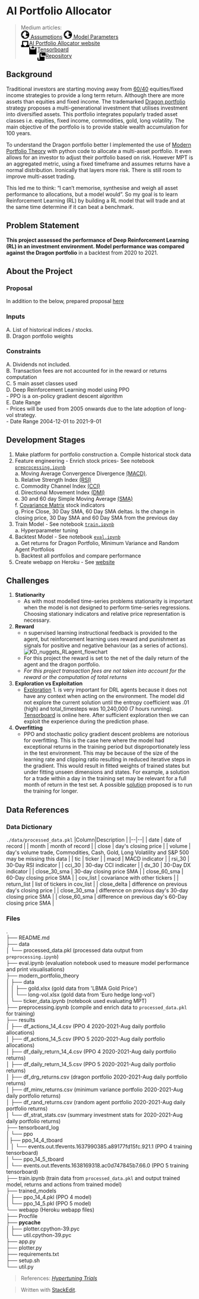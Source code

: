 ﻿
# AI Portfolio Allocator
> Medium articles:  
[<img alt="medium articles" width="22px" src="https://raw.githubusercontent.com/iconic/open-iconic/master/svg/globe.svg" /> Assumptions](https://medium.com/@changjulian17/reinforcement-learning-ppo-in-an-investment-environment-c18b1bac29c4)  [<img alt="medium articles" width="22px" src="https://raw.githubusercontent.com/iconic/open-iconic/master/svg/globe.svg" /> Model Parameters](https://medium.com/@changjulian17/portfolio-allocation-reinforcement-learning-ppo-model-part-i-5cabd5aaaa93)  
[<img align="left" alt="website" width="22px" src="https://raw.githubusercontent.com/iconic/open-iconic/master/svg/laptop.svg" />   AI Portfolio Allocator website ](https://ai-portfolio-allocator.herokuapp.com)  
[<img align="left" alt="medium articles" width="22px" src="https://raw.githubusercontent.com/iconic/open-iconic/master/svg/clipboard.svg" /> Tensorboard](https://tensorboard.dev/experiment/z20zIbr6TmSQ3vqUBTpkAw/#scalars)  
[<img align="left" alt="medium articles" width="22px" src="https://raw.githubusercontent.com/iconic/open-iconic/master/svg/script.svg" />  Repository](https://github.com/changjulian17/DataSciencePortfolio/tree/main/Investment_Portfolio)  

## Background 

Traditional investors are starting moving away from [60/40](https://www.gsam.com/content/gsam/us/en/individual/market-insights/gsam-connect/2021/is-the-60-40-dead.html) equities/fixed income strategies to provide a long term return. Although there are more assets than equities and fixed income. The trademarked [Dragon portfolio](https://www.artemiscm.com/artemis-dragon) strategy proposes a multi-generational investment that utilises investment into diversified assets. This portfolio integrates popularly traded asset classes i.e. equities, fixed income, commodities, gold, long volatility. The main objective of the portfolio is to provide stable wealth accumulation for 100 years.

To understand the Dragon portfolio better I implemented the use of [Modern Portfolio Theory](https://medium.com/@changjulian17/modern-portfolio-theory-with-python-f33c9f517cd4) with python code to allocate a multi-asset portfolio. It even allows for an investor to adjust their portfolio based on risk. However MPT is an aggregated metric, using a fixed timeframe and assumes returns have a normal distribution. Ironically that layers more risk. There is still room to improve multi-asset trading.

This led me to think: “I can’t memorise, synthesise and weigh all asset performance to allocations, but a model would”. So my goal is to learn Reinforcement Learning (RL) by building a RL model that will trade and  at the same time determine if it can beat a benchmark.

## Problem Statement
**This project assessed the performance of Deep Reinforcement Learning (RL) in an investment environment. Model performance was compared against the Dragon portfolio** in a backtest from 2020 to 2021.

## About the Project
### Proposal
In addition to the below, prepared  proposal [here](https://docs.google.com/document/d/1JTtCsagoKAtkpOO9RwbSwYwk30QeEvKvym455RIAzrU/edit?usp=sharing)
### Inputs
A. List of historical indices / stocks.  
B. Dragon portfolio weights  

### Constraints
A. Dividends not included.  
B. Transaction fees are not accounted for in the reward or returns computation  
C. 5 main asset classes used   
D. Deep Reinforcement Learning model using PPO  
	- PPO is a on-policy gradient descent algorithm  
E. Date Range   
	- Prices will be used from 2005 onwards due to the late adoption of long-vol strategy.  
	- Date Range 2004-12-01 to 2021-9-01  

## Development Stages
1. Make platform for portfolio construction 
    a.  Compile historical stock data  
2. Feature engineering - Enrich stock prices- See notebook [`preprocessing.ipynb`](https://github.com/changjulian17/DataSciencePortfolio/blob/main/Investment_Portfolio/preprocessing.ipynb)  
	a. Moving Average Convergence Divergence [(MACD)](https://www.google.com/url?sa=t&rct=j&q=&esrc=s&source=web&cd=&cad=rja&uact=8&ved=2ahUKEwiU_uHLxbz0AhUSheYKHUb7Dd8QtwJ6BAgNEAM&url=https%3A%2F%2Fwww.investopedia.com%2Fterms%2Fm%2Fmacd.asp&usg=AOvVaw2xh3SBw1WyNdcJ_481DNVi).  
	b. Relative Strength Index [(RSI)](https://www.google.com/url?sa=t&rct=j&q=&esrc=s&source=web&cd=&cad=rja&uact=8&ved=2ahUKEwiB1KX7xbz0AhXQ8HMBHb9QBRYQtwJ6BAgMEAM&url=https%3A%2F%2Fwww.investopedia.com%2Fterms%2Fr%2Frsi.asp&usg=AOvVaw03QeCun2Y2fpO4fA_ZaFMm)   
	c. Commodity Channel Index [(CCI)](https://www.investopedia.com/terms/c/commoditychannelindex.asp)  
	d. Directional Movement Index [(DMI)](https://www.investopedia.com/terms/d/dmi.asp)    
	e. 30 and 60 day Simple Moving Average [(SMA)](https://www.google.com/url?sa=t&rct=j&q=&esrc=s&source=web&cd=&cad=rja&uact=8&ved=2ahUKEwiGyrekxrz0AhUzILcAHcssDlIQFnoECAQQAQ&url=https%3A%2F%2Fwww.investopedia.com%2Fterms%2Fs%2Fsma.asp&usg=AOvVaw31NjSKUZgU0OJnxkj6nMf3)  
	f. [Covariance Matrix](https://www.investopedia.com/articles/financial-theory/11/calculating-covariance.asp) stock indicators  
	g. Price Close, 30 Day SMA, 60 Day SMA deltas. Is the change in closing price, 30 Day SMA and 60 Day SMA from the previous day  
3. Train Model - See notebook [`train.ipynb`](https://github.com/changjulian17/DataSciencePortfolio/blob/main/Investment_Portfolio/train.ipynb)   
	a. Hyperparameter tuning  
4. Backtest Model  - See notebook [`eval.ipynb`](https://github.com/changjulian17/DataSciencePortfolio/blob/main/Investment_Portfolio/eval.ipynb)  
	a. Get returns for Dragon Portfolio, Minimum Variance and Random Agent Portfolios  
	b. Backtest all portfolios and compare performance
5. Create webapp on Heroku - See [website](http://ai-portfolio-allocator.herokuapp.com)  

## Challenges
1. **Stationarity**  
	- As with most modelled time-series problems stationarity is important when the model is not designed to perform time-series regressions. Choosing stationary indicators and relative price representation is necessary.  
2. **Reward**  
	- n supervised learning instructional feedback is provided to the agent, but reinforcement learning uses reward and punishment as signals for positive and negative behaviour (as a series of actions).  
![KD_nuggets_RLagent_flowchart](https://www.kdnuggets.com/images/reinforcement-learning-fig1-700.jpg)   
	-  For this project the reward is set to the net of the daily return of the agent and the dragon portfolio.  
	- _For this project transaction fees are not taken into account for the reward or the computation of total returns_  
3. **Exploration vs Exploitation**  
	- [Exploration](https://towardsdatascience.com/intuition-exploration-vs-exploitation-c645a1d37c7a) 1.  is very important for DRL agents because it does not have any context when acting on the environment. The model did not explore the current solution until the entropy coefficient was .01 (high) and total_timesteps was 10,240,000 (7 hours running). [Tensorboard](https://tensorboard.dev/experiment/z20zIbr6TmSQ3vqUBTpkAw/#scalars) is online here. After sufficient exploration then we can exploit the experience during the prediction phase.  
4. **Overfitting**  
	- PPO and stochastic policy gradient descent problems are notorious for overfitting. This is the case here where the model had exceptional returns in the training period but disproportionately less in the test environment. This may be because of the size of the learning rate and clipping ratio resulting in reduced iterative steps in the gradient. This would result in fitted weights of trained states but under fitting unseen dimensions and states. For example, a solution for a trade within a day in the training set may be relevant for a full month of return in the test set. A possible [solution](https://arxiv.org/abs/1907.06704) proposed is to run the training for longer.  

## Data References
### Data Dictionary
`./data/processed_data.pkl`
|Column|Description |
|--|--|
| date | date of record |
| month | month of record |
| close | day's closing price |
| volume | day's volume trade, Commodities, Cash, Gold, Long Volatility and S&P 500 may be missing this data |
| tic | ticker |
| macd | MACD indicator |
| rsi_30 | 30-Day RSI indicator |
| cci_30 | 30-day CCI indicater |
| dx_30 | 30-Day DX indicator |
| close_30_sma | 30-day closing price SMA |
| close_60_sma | 60-Day closing price SMA |
| cov_list | covariance with other tickers |
| return_list | list of tickers in cov_list |
| close_delta | difference on previous day's closing price |
| close_30_sma | difference on previous day's 30-day closing price SMA |
| close_60_sma | difference on previous day's 60-Day closing price SMA |

###  Files  
.  
├── README.md  
├── data  
│ └── processed_data.pkl  (processed data output from `preprocessing.ipynb`)  
├── eval.ipynb  (evaluation notebook used to measure model performance and print visualisations)  
├── modern_portfolio_theory  
│ ├── data  
│ │ ├── gold.xlsx  (gold data from 'LBMA Gold Price')  
│ │ └── long-vol.xlsx  (gold data from ‘Euro hedge long-vol')  
│ └── ticker_data.ipynb  (notebook used evaluating MPT)  
├── preprocessing.ipynb  (compile and enrich data to `processed_data.pkl` for training)  
├── results  
│ ├── df_actions_14_4.csv  (PPO 4 2020-2021-Aug daily portfolio allocations)  
│ ├── df_actions_14_5.csv  (PPO 5 2020-2021-Aug daily portfolio allocations)  
│ ├── df_daily_return_14_4.csv  (PPO 4 2020-2021-Aug daily portfolio returns)  
│ ├── df_daily_return_14_5.csv  (PPO 5 2020-2021-Aug daily portfolio returns)  
│ ├── df_drg_returns.csv  (dragon portfolio 2020-2021-Aug daily portfolio returns)  
│ ├── df_minv_returns.csv  (minimum variance portfolio 2020-2021-Aug daily portfolio returns)  
│ ├── df_rand_returns.csv  (random agent portfolio 2020-2021-Aug daily portfolio returns)  
│ └── df_strat_stats.csv  (summary investment stats for 2020-2021-Aug daily portfolio returns)  
├── tensorboard_log  
│ └── ppo  
│├── ppo_14_4_tboard  
│ │ └── events.out.tfevents.1637990385.a89177fd15fc.921.1  (PPO 4 training tensorboard)  
│ └── ppo_14_5_tboard  
│       └── events.out.tfevents.1638169318.ac0d747845b7.66.0  (PPO 5 training tensorboard)  
├── train.ipynb  (train data from `processed_data.pkl` and output trained model, returns and actions from trained model)  
├── trained_models  
│ ├── ppo_14_4.pkl  (PPO 4 model)  
│ └── ppo_14_5.pkl  (PPO 5 model)  
└── webapp  (Heroku webapp files)  
├── Procfile  
├── __pycache__  
│ ├── plotter.cpython-39.pyc  
│ └── util.cpython-39.pyc  
├── app.py  
├── plotter.py  
├── requirements.txt  
├── setup.sh  
└── util.py

> References:
> [_Hypertuning Trials_](https://docs.google.com/spreadsheets/d/1toUbJDoz3u-xMWY5XidHJymkxXeWRiPZ0whZxIAiyvo/edit?usp=sharing)

> Written with [StackEdit](https://stackedit.io/).

